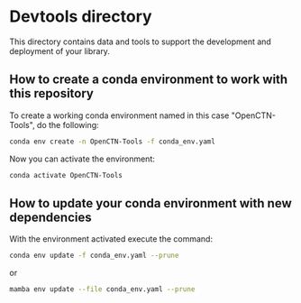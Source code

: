# Devtools directory

This directory contains data and tools to support the development and deployment of your library.

## How to create a conda environment to work with this repository

To create a working conda environment named in this case "OpenCTN-Tools", do the following:

```bash
conda env create -n OpenCTN-Tools -f conda_env.yaml
```

Now you can activate the environment:

```bash
conda activate OpenCTN-Tools
```

## How to update your conda environment with new dependencies

With the environment activated execute the command:

```bash
conda env update -f conda_env.yaml --prune
```

or

```bash
mamba env update --file conda_env.yaml --prune
```
